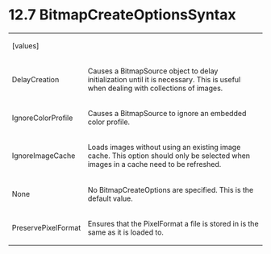 <html dir="LTR" xmlns:mshelp="http://msdn.microsoft.com/mshelp" xmlns:ddue="http://ddue.schemas.microsoft.com/authoring/2003/5" xmlns:xlink="http://www.w3.org/1999/xlink" xmlns:tool="http://www.microsoft.com/tooltip"><body><input type="hidden" id="userDataCache" class="userDataStyle"><input type="hidden" id="hiddenScrollOffset"><img id="dropDownImage" style="display:none; height:0; width:0;" src="../local/drpdown.gif"><img id="dropDownHoverImage" style="display:none; height:0; width:0;" src="../local/drpdown_orange.gif"><img id="collapseImage" style="display:none; height:0; width:0;" src="../local/collapse.gif"><img id="expandImage" style="display:none; height:0; width:0;" src="../local/exp.gif"><img id="collapseAllImage" style="display:none; height:0; width:0;" src="../local/collall.gif"><img id="expandAllImage" style="display:none; height:0; width:0;" src="../local/expall.gif"><img id="copyImage" style="display:none; height:0; width:0;" src="../local/copycode.gif"><img id="copyHoverImage" style="display:none; height:0; width:0;" src="../local/copycodeHighlight.gif"><div id="header"><h1 class="heading">12.7 BitmapCreateOptionsSyntax</h1></div><div id="mainSection"><div id="mainBody"><div id="allHistory" class="saveHistory" onsave="saveAll()" onload="loadAll()"></div>
			<div id="sectionSection0" class="section" name="collapseableSection"><content xmlns="http://ddue.schemas.microsoft.com/authoring/2003/5" xmlns:wsd="http://wsdev.schemas.microsoft.com/authoring/2008/2" xmlns:msxsl="urn:schemas-microsoft-com:xslt" xmlns:script="urn:script" xmlns:build="urn:build">
				</content></div><div id="sectionSection1" class="section" name="collapseableSection"><content xmlns="http://ddue.schemas.microsoft.com/authoring/2003/5" xmlns:wsd="http://wsdev.schemas.microsoft.com/authoring/2008/2" xmlns:msxsl="urn:schemas-microsoft-com:xslt" xmlns:script="urn:script" xmlns:build="urn:build">
					<p xmlns=""><b></b></p><table class="ProtocolAuthoredTable" xmlns=""><tr>
								<td>
									<p>[values]</p>
								</td>
								<td>
								</td>
							</tr><tr>
							<td>
								<p>DelayCreation</p>
							</td>
							<td>
								<p>Causes a BitmapSource object to delay initialization until it is necessary. This is useful when dealing with collections of images.</p>
							</td>
						</tr><tr>
							<td>
								<p>IgnoreColorProfile</p>
							</td>
							<td>
								<p>Causes a BitmapSource to ignore an embedded color profile.</p>
							</td>
						</tr><tr>
							<td>
								<p>IgnoreImageCache</p>
							</td>
							<td>
								<p>Loads images without using an existing image cache. This option should only be selected when images in a cache need to be refreshed.</p>
							</td>
						</tr><tr>
							<td>
								<p>None</p>
							</td>
							<td>
								<p>No BitmapCreateOptions are specified. This is the default value.</p>
							</td>
						</tr><tr>
							<td>
								<p>PreservePixelFormat</p>
							</td>
							<td>
								<p>Ensures that the PixelFormat a file is stored in is the same as it is loaded to.</p>
							</td>
						</tr></table>
				</content></div><!--[if gte IE 5]>
			<tool:tip element="languageFilterToolTip" avoidmouse="false"/>
		<![endif]--></div><a name="feedback"></a><span></span></div></body></html>